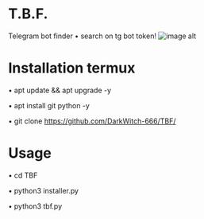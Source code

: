 # T.B.F.
Telegram bot finder • search on tg bot token!
![image alt](https://github.com/DarkWitch-666/T-Tool/blob/5cba77e6244b5d604239249086510a6bc7a8f127/T-T.png)

# Installation termux
• apt update && apt upgrade -y 

• apt install git python -y 

• git clone https://github.com/DarkWitch-666/TBF/

# Usage 

• cd TBF 

• python3 installer.py


• python3 tbf.py
